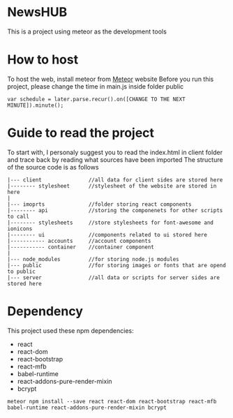 # NewsHUB
This is a project using meteor as the development tools 

# How to host
To host the web, install meteor from [Meteor](https://www.meteor.com/install) website
Before you run this project, please change the time in main.js inside folder public
```
var schedule = later.parse.recur().on([CHANGE TO THE NEXT MINUTE]).minute();
```

# Guide to read the project
To start with, I personaly suggest you to read the index.html in client folder and trace back by reading what sources have been imported 
The structure of the source code is as follows
```
|--- client               //all data for client sides are stored here
|-------- stylesheet      //stylesheet of the website are stored in here
|
|--- imoprts              //folder storing react components
|-------- api             //storing the componenets for other scripts to call
|-------- stylesheets     //store stylesheets for font-awesome and ionicons 
|-------- ui              //components related to ui stored here
|----------- accounts     //account components
|----------- container    //container component
|
|--- node_modules         //for storing node.js modules
|--- public               //for storing images or fonts that are opend to public
|--- server               //all data or scripts for server sides are stored here
```

# Dependency
This project used these npm dependencies:
  - react
  - react-dom
  - react-bootstrap
  - react-mfb
  - babel-runtime
  - react-addons-pure-render-mixin
  - bcrypt
  
```
meteor npm install --save react react-dom react-bootstrap react-mfb babel-runtime react-addons-pure-render-mixin bcrypt
```
